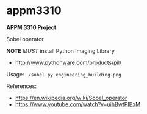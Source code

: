 # appm3310

**APPM 3310 Project**

Sobel operator

**NOTE** _MUST_ install Python Imaging Library
- <http://www.pythonware.com/products/pil/>

Usage:
```./sobel.py engineering_building.png```

References:
- <https://en.wikipedia.org/wiki/Sobel_operator>
- <https://www.youtube.com/watch?v=uihBwtPIBxM>
